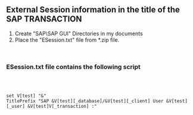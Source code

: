 ## External Session information in the title of the SAP TRANSACTION


1. Create "SAP\SAP GUI\" Directories in my documents
2. Place the "ESession.txt" file from *.zip file.


</BR>

### ESession.txt file contains the following script

</BR>

```script

set V[test] "&"
TitlePrefix "SAP &V[test][_database]/&V[test][_client] User &V[test][_user] &V[test]V[_transaction] :"


```
